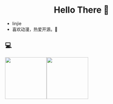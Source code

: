 <h1 align="center"> Hello There 👋 </h1>


* linjie
* 喜欢动漫，热爱开源。🤔

  


## :computer:

<img align="" height="137px" src="https://github-readme-stats.vercel.app/api?username=linjie98&show_icons=true_color=fff&icon_color=0000FF&text_color=000000&bg_color=ffffff" /><img align="" height="137px" src="https://github-readme-stats.vercel.app/api/top-langs/?username=linjie98&hide_title=true&hide_border=true&layout=compact&bg_color=0,73FA79,73FDFF,D783FF&theme=graywhite&locale=cn" />

